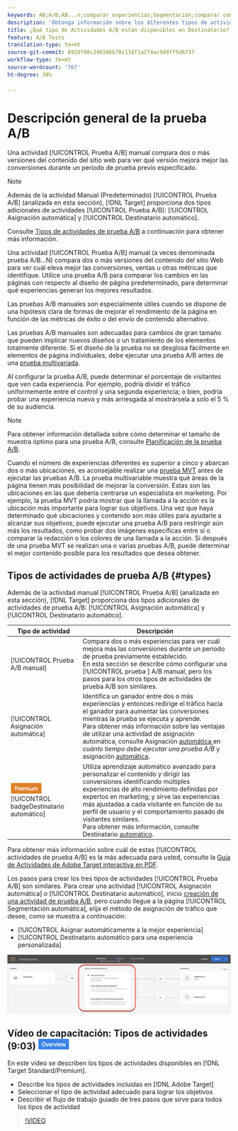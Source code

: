 ```yaml
---
keywords: AB;A/B;AB...n;comparar experiencias;Segmentación;comparar contenido;destinatario automático;asignación automática
description: 'Obtenga información sobre los diferentes tipos de actividades de prueba A/B en Adobe Target: manual, asignación automática y Destinatario automático. Elige el que más te convenga.'
title: ¿Qué tipo de Actividades A/B están disponibles en Destinatario?
feature: A/B Tests
translation-type: tm+mt
source-git-commit: 8919f98c340106b78c13df1a2f4ac948ff5d6737
workflow-type: tm+mt
source-wordcount: '767'
ht-degree: 38%

---
```



# Descripción general de la prueba A/B

Una actividad [!UICONTROL Prueba A/B] manual compara dos o más versiones del contenido del sitio web para ver qué versión mejora mejor las conversiones durante un período de prueba previo especificado.

>[!NOTE]
>
>Además de la actividad Manual (Predeterminado) [!UICONTROL Prueba A/B] (analizada en esta sección), [!DNL Target] proporciona dos tipos adicionales de actividades [!UICONTROL Prueba A/B]: [!UICONTROL Asignación automática] y [!UICONTROL Destinatario automático].
>
>Consulte [Tipos de actividades de prueba A/B](#types) a continuación para obtener más información.

Una actividad [!UICONTROL Prueba A/B] manual (a veces denominada prueba A/B...N) compara dos o más versiones del contenido del sitio Web para ver cuál eleva mejor las conversiones, ventas u otras métricas que identifique. Utilice una prueba A/B para comparar los cambios en las páginas con respecto al diseño de página predeterminado, para determinar qué experiencias generan los mejores resultados.

Las pruebas A/B manuales son especialmente útiles cuando se dispone de una hipótesis clara de formas de mejorar el rendimiento de la página en función de las métricas de éxito o del envío de contenido alternativo.

Las pruebas A/B manuales son adecuadas para cambios de gran tamaño que pueden implicar nuevos diseños o un tratamiento de los elementos totalmente diferente. Si el diseño de la prueba no se desglosa fácilmente en elementos de página individuales, debe ejecutar una prueba A/B antes de una [prueba multivariada](/help/c-activities/c-multivariate-testing/multivariate-testing.md).

Al configurar la prueba A/B, puede determinar el porcentaje de visitantes que ven cada experiencia. Por ejemplo, podría dividir el tráfico uniformemente entre el control y una segunda experiencia; o bien, podría probar una experiencia nueva y más arriesgada al mostrársela a solo el 5 % de su audiencia.

>[!NOTE]
>
>Para obtener información detallada sobre cómo determinar el tamaño de muestra óptimo para una prueba A/B, consulte [Planificación de la prueba A/B](/help/c-activities/t-test-ab/sample-size-determination.md).

Cuando el número de experiencias diferentes es superior a cinco y abarcan dos o más ubicaciones, es aconsejable realizar una [prueba MVT](/help/c-activities/c-multivariate-testing/multivariate-testing.md) antes de ejecutar las pruebas A/B. La prueba multivariable muestra qué áreas de la página tienen más posibilidad de mejorar la conversión. Estas son las ubicaciones en las que debería centrarse un especialista en marketing. Por ejemplo, la prueba MVT podría mostrar que la llamada a la acción es la ubicación más importante para lograr sus objetivos. Una vez que haya determinado qué ubicaciones y contenido son más útiles para ayudarle a alcanzar sus objetivos, puede ejecutar una prueba A/B para restringir aún más los resultados, como probar dos imágenes específicas entre sí o comparar la redacción o los colores de una llamada a la acción. Si después de una prueba MVT se realizan una o varias pruebas A/B, puede determinar el mejor contenido posible para los resultados que desea obtener.

## Tipos de actividades de prueba A/B {#types}

Además de la actividad manual [!UICONTROL Prueba A/B] (analizada en esta sección), [!DNL Target] proporciona dos tipos adicionales de actividades de prueba A/B: [!UICONTROL Asignación automática] y [!UICONTROL Destinatario automático].

| Tipo de actividad | Descripción |
| --- | --- |
| [!UICONTROL Prueba A/B manual] | Compara dos o más experiencias para ver cuál mejora más las conversiones durante un periodo de prueba previamente establecido.<br>En esta sección se describe cómo configurar una  [!UICONTROL prueba ] A/B manual, pero los pasos para los otros tipos de actividades de   prueba A/B son similares. |
| [!UICONTROL Asignación automática] | Identifica un ganador entre dos o más experiencias y entonces redirige el tráfico hacia el ganador para aumentar las conversiones mientras la prueba se ejecuta y aprende.<br>Para obtener más información sobre las ventajas de utilizar una actividad de asignación automática, consulte Asignación  [automática ](/help/c-activities/t-test-ab/sample-size-determination.md#auto-allocate) en  *cuánto tiempo debe ejecutar una prueba A/B* y asignación  [automática](/help/c-activities/automated-traffic-allocation/automated-traffic-allocation.md). |
| ![Premium ](/help/assets/premium.png) [!UICONTROL badgeDestinatario automático] | Utiliza aprendizaje automático avanzado para personalizar el contenido y dirigir las conversiones identificando múltiples experiencias de alto rendimiento definidas por expertos en marketing; y sirve las experiencias más ajustadas a cada visitante en función de su perfil de usuario y el comportamiento pasado de visitantes similares.<br>Para obtener más información, consulte Destinatario  [automático](/help/c-activities/auto-target/auto-target-to-optimize.md). |

Para obtener más información sobre cuál de estas [!UICONTROL actividades de prueba A/B] es la más adecuada para usted, consulte la [Guía de Actividades de Adobe Target interactiva en PDF](/help/c-activities/target-activities-guide.md).

Los pasos para crear los tres tipos de actividades [!UICONTROL Prueba A/B] son similares. Para crear una actividad [!UICONTROL Asignación automática] o [!UICONTROL Destinatario automático], inicio [creación de una actividad de prueba A/B](/help/c-activities/t-test-ab/t-test-create-ab/test-create-ab.md), pero cuando llegue a la página [!UICONTROL Segmentación automática], elija el método de asignación de tráfico que desee, como se muestra a continuación:

* [!UICONTROL Asignar automáticamente a la mejor experiencia]
* [!UICONTROL Destinatario automático para una experiencia personalizada]

![Configuración del método de asignación de tráfico](/help/c-activities/t-test-ab/t-test-create-ab/assets/traffic-allocation-method.png)

## Vídeo de capacitación: Tipos de actividades (9:03) ![Distintivo de información general](/help/assets/overview.png)

En este vídeo se describen los tipos de actividades disponibles en [!DNL Target Standard/Premium].

* Describe los tipos de actividades incluidas en [!DNL Adobe Target]
* Seleccionar el tipo de actividad adecuado para lograr los objetivos
* Describir el flujo de trabajo guiado de tres pasos que sirve para todos los tipos de actividad

>[!VIDEO](https://video.tv.adobe.com/v/17386)
